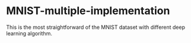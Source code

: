 # MNIST-multiple-implementation
This is the most straightforward of the MNIST dataset with different deep learning algorithm.
